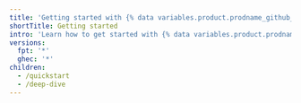 ```yaml
---
title: 'Getting started with {% data variables.product.prodname_github_codespaces %}'
shortTitle: Getting started
intro: 'Learn how to get started with {% data variables.product.prodname_github_codespaces %}, including set up and configuration for specific languages.'
versions:
  fpt: '*'
  ghec: '*'
children:
  - /quickstart
  - /deep-dive
---
```

 
